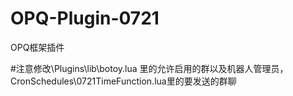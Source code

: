 # OPQ-Plugin-0721
OPQ框架插件

#注意修改\Plugins\lib\botoy.lua 里的允许启用的群以及机器人管理员，CronSchedules\0721TimeFunction.lua里的要发送的群聊
